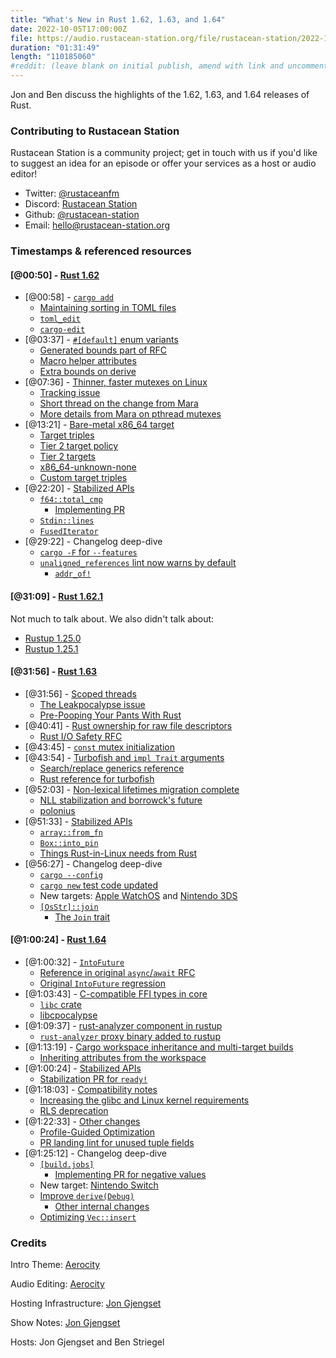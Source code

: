 ```yaml
---
title: "What's New in Rust 1.62, 1.63, and 1.64"
date: 2022-10-05T17:00:00Z
file: https://audio.rustacean-station.org/file/rustacean-station/2022-10-05-rust-1.62-1.63-1.64.mp3
duration: "01:31:49"
length: "110185060"
#reddit: (leave blank on initial publish, amend with link and uncomment this line after Reddit thread has been posted)
---
```


Jon and Ben discuss the highlights of the 1.62, 1.63, and 1.64 releases of Rust.

### Contributing to Rustacean Station

Rustacean Station is a community project; get in touch with us if you'd like to suggest an idea for an episode or offer your services as a host or audio editor!

 - Twitter: [@rustaceanfm](https://twitter.com/rustaceanfm)
 - Discord: [Rustacean Station](https://discord.gg/cHc3Gyc)
 - Github: [@rustacean-station](https://github.com/rustacean-station/)
 - Email: [hello@rustacean-station.org](mailto:hello@rustacean-station.org)

### Timestamps & referenced resources

#### [@00:50] - [Rust 1.62](https://blog.rust-lang.org/2022/06/30/Rust-1.62.0.html)

 - [@00:58] - [`cargo add`](https://blog.rust-lang.org/2022/06/30/Rust-1.62.0.html#cargo-add)
   - [Maintaining sorting in TOML files](https://github.com/rust-lang/cargo/blob/13ae438cf079da58272edc71f4d4968043dbd27b/src/cargo/ops/cargo_add/mod.rs#L97)
   - [`toml_edit`](https://crates.io/crates/toml_edit)
   - [`cargo-edit`](https://github.com/killercup/cargo-edit)
 - [@03:37] - [`#[default]` enum variants](https://blog.rust-lang.org/2022/06/30/Rust-1.62.0.html#default-enum-variants)
   - [Generated bounds part of RFC](https://rust-lang.github.io/rfcs/3107-derive-default-enum.html#generated-bounds)
   - [Macro helper attributes](https://doc.rust-lang.org/stable/reference/procedural-macros.html#derive-macro-helper-attributes)
   - [Extra bounds on derive](https://github.com/rust-lang/rust/issues/26925)
 - [@07:36] - [Thinner, faster mutexes on Linux](https://blog.rust-lang.org/2022/06/30/Rust-1.62.0.html#thinner-faster-mutexes-on-linux)
   - [Tracking issue](https://github.com/rust-lang/rust/issues/93740)
   - [Short thread on the change from Mara](https://twitter.com/m_ou_se/status/1526211117651050497)
   - [More details from Mara on pthread mutexes](https://twitter.com/m_ou_se/status/1505179030336819209)
 - [@13:21] - [Bare-metal x86_64 target](https://blog.rust-lang.org/2022/06/30/Rust-1.62.0.html#bare-metal-x86_64-target)
   - [Target triples](https://wiki.osdev.org/Target_Triplet)
   - [Tier 2 target policy](https://doc.rust-lang.org/rustc/target-tier-policy.html#tier-2-target-policy)
   - [Tier 2 targets](https://doc.rust-lang.org/rustc/platform-support.html#tier-2)
   - [x86_64-unknown-none](https://doc.rust-lang.org/beta/rustc/platform-support/x86_64-unknown-none.html)
   - [Custom target triples](https://rustc-dev-guide.rust-lang.org/building/new-target.html)
 - [@22:20] - [Stabilized APIs](https://blog.rust-lang.org/2022/06/30/Rust-1.62.0.html#stabilized-apis)
   - [`f64::total_cmp`](https://doc.rust-lang.org/stable/std/primitive.f64.html#method.total_cmp)
     - [Implementing PR](https://github.com/rust-lang/rust/pull/72568)
   - [`Stdin::lines`](https://doc.rust-lang.org/stable/std/io/struct.Stdin.html#method.lines)
   - [`FusedIterator`](https://doc.rust-lang.org/stable/std/iter/trait.FusedIterator.html)
 - [@29:22] - Changelog deep-dive
   - [`cargo -F` for `--features`](https://github.com/rust-lang/cargo/pull/10576)
   - [`unaligned_references` lint now warns by default](https://github.com/rust-lang/rust/pull/95372/)
     - [`addr_of!`](https://doc.rust-lang.org/core/ptr/macro.addr_of.html)

#### [@31:09] - [Rust 1.62.1](https://blog.rust-lang.org/2022/07/19/Rust-1.62.1.html)

Not much to talk about. We also didn't talk about:

 - [Rustup 1.25.0](https://blog.rust-lang.org/2022/07/11/Rustup-1.25.0.html)
 - [Rustup 1.25.1](https://blog.rust-lang.org/2022/07/12/Rustup-1.25.1.html)

#### [@31:56] - [Rust 1.63](https://blog.rust-lang.org/2022/08/11/Rust-1.63.0.html)

 - [@31:56] - [Scoped threads](https://blog.rust-lang.org/2022/08/11/Rust-1.63.0.html#scoped-threads)
   - [The Leakpocalypse issue](https://github.com/rust-lang/rust/issues/24292)
   - [Pre-Pooping Your Pants With Rust](https://faultlore.com/blah/everyone-poops/)
 - [@40:41] - [Rust ownership for raw file descriptors](https://blog.rust-lang.org/2022/08/11/Rust-1.63.0.html#rust-ownership-for-raw-file-descriptorshandles-io-safety)
   - [Rust I/O Safety RFC](https://rust-lang.github.io/rfcs/3128-io-safety.html)
 - [@43:45] - [`const` mutex initialization](https://blog.rust-lang.org/2022/08/11/Rust-1.63.0.html#const-mutex-rwlock-condvar-initialization)
 - [@43:54] - [Turbofish and `impl Trait` arguments](https://blog.rust-lang.org/2022/08/11/Rust-1.63.0.html#turbofish-for-generics-in-functions-with-impl-trait)
   - [Search/replace generics reference](https://www.reddit.com/r/rust/comments/5penft/comment/dcsgk7n/)
   - [Rust reference for turbofish](https://doc.rust-lang.org/stable/reference/paths.html#paths-in-expressions)
 - [@52:03] - [Non-lexical lifetimes migration complete](https://blog.rust-lang.org/2022/08/11/Rust-1.63.0.html#non-lexical-lifetimes-migration-complete)
   - [NLL stabilization and borrowck's future](https://blog.rust-lang.org/2022/08/05/nll-by-default.html)
   - [polonius](https://github.com/rust-lang/polonius)
 - [@51:33] - [Stabilized APIs](https://blog.rust-lang.org/2022/08/11/Rust-1.63.0.html#stabilized-apis)
   - [`array::from_fn`](https://doc.rust-lang.org/stable/std/array/fn.from_fn.html)
   - [`Box::into_pin`](https://doc.rust-lang.org/stable/std/boxed/struct.Box.html#method.into_pin)
   - [Things Rust-in-Linux needs from Rust](https://github.com/Rust-for-Linux/linux/issues/2)
 - [@56:27] - Changelog deep-dive
   - [`cargo --config`](https://doc.rust-lang.org/nightly/cargo/reference/config.html#command-line-overrides)
   - [`cargo new` test code updated](https://github.com/rust-lang/cargo/pull/10706)
   - New targets: [Apple WatchOS](https://github.com/rust-lang/rust/pull/95243/) and [Nintendo 3DS](https://github.com/rust-lang/rust/pull/95897/)
   - [`[OsStr]::join`](https://github.com/rust-lang/rust/pull/96881/)
     - [The `Join` trait](https://doc.rust-lang.org/std/slice/trait.Join.html)

#### [@1:00:24] - [Rust 1.64](https://blog.rust-lang.org/2022/09/22/Rust-1.64.0.html)

 - [@1:00:32] - [`IntoFuture`](https://blog.rust-lang.org/2022/09/22/Rust-1.64.0.html#enhancing-await-with-intofuture)
   - [Reference in original `async`/`await` RFC](https://rust-lang.github.io/rfcs/2394-async_await.html#the-expansion-of-await)
   - [Original `IntoFuture` regression](https://github.com/rust-lang/rust/issues/67706)
 - [@1:03:43] - [C-compatible FFI types in core](https://blog.rust-lang.org/2022/09/22/Rust-1.64.0.html#c-compatible-ffi-types-in-core-and-alloc)
   - [`libc` crate](https://crates.io/crates/libc)
   - [libcpocalypse](https://github.com/dtolnay/semver-trick/tree/7957dfaf6f65789756bded049f3bd2094624e0e3#illustrative-example)
 - [@1:09:37] - [rust-analyzer component in rustup](https://blog.rust-lang.org/2022/09/22/Rust-1.64.0.html#rust-analyzer-is-now-available-via-rustup)
   - [`rust-analyzer` proxy binary added to rustup](https://github.com/rust-lang/rustup/pull/3022)
 - [@1:13:19] - [Cargo workspace inheritance and multi-target builds](https://blog.rust-lang.org/2022/09/22/Rust-1.64.0.html#cargo-improvements-workspace-inheritance-and-multi-target-builds)
   - [Inheriting attributes from the workspace](https://doc.rust-lang.org/cargo/reference/specifying-dependencies.html#inheriting-a-dependency-from-a-workspace)
 - [@1:00:24] - [Stabilized APIs](https://blog.rust-lang.org/2022/09/22/Rust-1.64.0.html#stabilized-apis)
   - [Stabilization PR for `ready!`](https://github.com/rust-lang/rust/pull/81050)
 - [@1:18:03] - [Compatibility notes](https://blog.rust-lang.org/2022/09/22/Rust-1.64.0.html#compatibility-notes)
   - [Increasing the glibc and Linux kernel requirements](https://blog.rust-lang.org/2022/08/01/Increasing-glibc-kernel-requirements.html)
   - [RLS deprecation](https://blog.rust-lang.org/2022/07/01/RLS-deprecation.html)
 - [@1:22:33] - [Other changes](https://blog.rust-lang.org/2022/09/22/Rust-1.64.0.html#other-changes)
   - [Profile-Guided Optimization](https://doc.rust-lang.org/rustc/profile-guided-optimization.html)
   - [PR landing lint for unused tuple fields](https://github.com/rust-lang/rust/pull/95977)
 - [@1:25:12] - Changelog deep-dive
   - [`[build.jobs]`](https://doc.rust-lang.org/nightly/cargo/reference/config.html#buildjobs)
      - [Implementing PR for negative values](https://github.com/rust-lang/cargo/pull/10844)
   - New target: [Nintendo Switch](https://github.com/rust-lang/rust/pull/88991/)
   - [Improve `derive(Debug)`](https://github.com/rust-lang/rust/pull/98190/)
      - [Other internal changes](https://github.com/rust-lang/rust/blob/stable/RELEASES.md#internal-changes)
   - [Optimizing `Vec::insert`](https://github.com/rust-lang/rust/pull/98755/)

### Credits

Intro Theme: [Aerocity](https://twitter.com/AerocityMusic)

Audio Editing: [Aerocity](https://twitter.com/AerocityMusic)

Hosting Infrastructure: [Jon Gjengset](https://twitter.com/jonhoo/)

Show Notes: [Jon Gjengset](https://twitter.com/jonhoo/)

Hosts: Jon Gjengset and Ben Striegel
